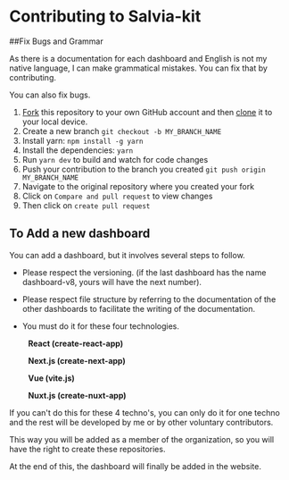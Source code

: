 # Contributing to Salvia-kit

##Fix Bugs and Grammar

As there is a documentation for each dashboard and English is not my native language, I can make grammatical mistakes. You can fix that by contributing.

You can also fix bugs.

1. [Fork](https://help.github.com/articles/fork-a-repo/) this repository to your own GitHub account and then [clone](https://help.github.com/articles/cloning-a-repository/) it to your local device.
2. Create a new branch `git checkout -b MY_BRANCH_NAME`
3. Install yarn: `npm install -g yarn`
4. Install the dependencies: `yarn`
5. Run `yarn dev` to build and watch for code changes
6. Push your contribution to the branch you created `git push origin MY_BRANCH_NAME`
7. Navigate to the original repository where you created your fork
8. Click on `Compare and pull request` to view changes
9. Then click on `create pull request`

## To Add a new dashboard

You can add a dashboard, but it involves several steps to follow.

- Please respect the versioning. (if the last dashboard has the name dashboard-v8, yours will have the next number).


- Please respect file structure by referring to the documentation of the other dashboards to facilitate the writing of the documentation.


- You must do it for these four technologies.<p style="padding-left: 10px; font-weight: bold">React (create-react-app)</p><p style="padding-left: 10px; font-weight: bold">Next.js (create-next-app)</p><p style="padding-left: 10px; font-weight: bold">Vue (vite.js)</p><p style="padding-left: 10px; font-weight: bold">Nuxt.js (create-nuxt-app)</p>

If you can't do this for these 4 techno's, you can only do it for one techno and the rest will be developed by me or by other voluntary contributors.

This way you will be added as a member of the organization, so you will have the right to create these repositories.

At the end of this, the dashboard will finally be added in the website.
